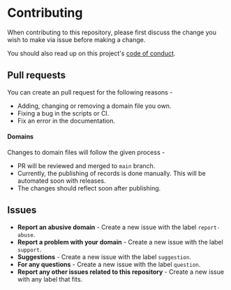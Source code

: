 # Contributing
When contributing to this repository, please first discuss the change you wish to make via issue before making a change.

You should also read up on this project's [code of conduct](./CODE_OF_CONDUCT.md).

## Pull requests
You can create an pull request for the following reasons -
* Adding, changing or removing a domain file you own.
* Fixing a bug in the scripts or CI.
* Fix an error in the documentation.

#### Domains
Changes to domain files will follow the given process -
* PR will be reviewed and merged to `main` branch.
* Currently, the publishing of records is done manually. This will be automated soon with releases.
* The changes should reflect soon after publishing.


## Issues
* **Report an abusive domain** - Create a new issue with the label `report-abuse`.
* **Report a problem with your domain** - Create a new issue with the label `support`.
* **Suggestions** - Create a new issue with the label `suggestion`.
* **For any questions** - Create a new issue with the label `question`.
* **Report any other issues related to this repository** - Create a new issue with any label that fits.
